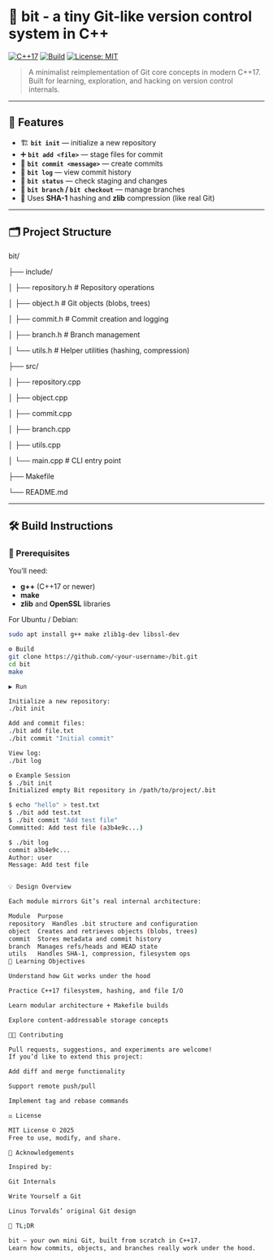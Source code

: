 # 🧠 bit - a tiny Git-like version control system in C++

[![C++17](https://img.shields.io/badge/C%2B%2B-17-blue.svg)](https://isocpp.org/)
[![Build](https://img.shields.io/badge/build-passing-brightgreen.svg)]()
[![License: MIT](https://img.shields.io/badge/license-MIT-lightgrey.svg)](LICENSE)

> A minimalist reimplementation of Git core concepts in modern C++17.  
> Built for learning, exploration, and hacking on version control internals.

---

## 🚀 Features

- 🏗️ **`bit init`** — initialize a new repository  
- ➕ **`bit add <file>`** — stage files for commit  
- 🧾 **`bit commit <message>`** — create commits  
- 📜 **`bit log`** — view commit history  
- 📂 **`bit status`** — check staging and changes  
- 🌿 **`bit branch` / `bit checkout`** — manage branches  
- 🔐 Uses **SHA-1** hashing and **zlib** compression (like real Git)

---

## 🗂️ Project Structure

bit/

├── include/

│ ├── repository.h # Repository operations

│ ├── object.h # Git objects (blobs, trees)

│ ├── commit.h # Commit creation and logging

│ ├── branch.h # Branch management

│ └── utils.h # Helper utilities (hashing, compression)

├── src/

│ ├── repository.cpp

│ ├── object.cpp

│ ├── commit.cpp

│ ├── branch.cpp

│ ├── utils.cpp

│ └── main.cpp # CLI entry point

├── Makefile

└── README.md

---

## 🛠️ Build Instructions

### 🔧 Prerequisites
You’ll need:
- **g++** (C++17 or newer)
- **make**
- **zlib** and **OpenSSL** libraries

For Ubuntu / Debian:
```bash
sudo apt install g++ make zlib1g-dev libssl-dev

⚙️ Build
git clone https://github.com/<your-username>/bit.git
cd bit
make

▶️ Run

Initialize a new repository:
./bit init

Add and commit files:
./bit add file.txt
./bit commit "Initial commit"

View log:
./bit log

⚙️ Example Session
$ ./bit init
Initialized empty Bit repository in /path/to/project/.bit

$ echo "hello" > test.txt
$ ./bit add test.txt
$ ./bit commit "Add test file"
Committed: Add test file (a3b4e9c...)

$ ./bit log
commit a3b4e9c...
Author: user
Message: Add test file


💡 Design Overview

Each module mirrors Git’s real internal architecture:

Module	Purpose
repository	Handles .bit structure and configuration
object	Creates and retrieves objects (blobs, trees)
commit	Stores metadata and commit history
branch	Manages refs/heads and HEAD state
utils	Handles SHA-1, compression, filesystem ops
📘 Learning Objectives

Understand how Git works under the hood

Practice C++17 filesystem, hashing, and file I/O

Learn modular architecture + Makefile builds

Explore content-addressable storage concepts

🧑‍💻 Contributing

Pull requests, suggestions, and experiments are welcome!
If you’d like to extend this project:

Add diff and merge functionality

Support remote push/pull

Implement tag and rebase commands

⚖️ License

MIT License © 2025
Free to use, modify, and share.

🌟 Acknowledgements

Inspired by:

Git Internals

Write Yourself a Git

Linus Torvalds’ original Git design

🧊 TL;DR

bit — your own mini Git, built from scratch in C++17.
Learn how commits, objects, and branches really work under the hood.